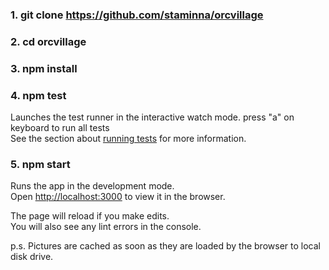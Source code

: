 ### 1. git clone https://github.com/staminna/orcvillage

### 2. cd orcvillage

### 3. npm install

### 4. npm test

Launches the test runner in the interactive watch mode. press "a" on keyboard to run all tests <br />
See the section about [running tests](https://facebook.github.io/create-react-app/docs/running-tests) for more information.

### 5. npm start

Runs the app in the development mode.<br />
Open [http://localhost:3000](http://localhost:3000) to view it in the browser.

The page will reload if you make edits.<br />
You will also see any lint errors in the console.

p.s.
Pictures are cached as soon as they are loaded by the browser to local disk drive.
